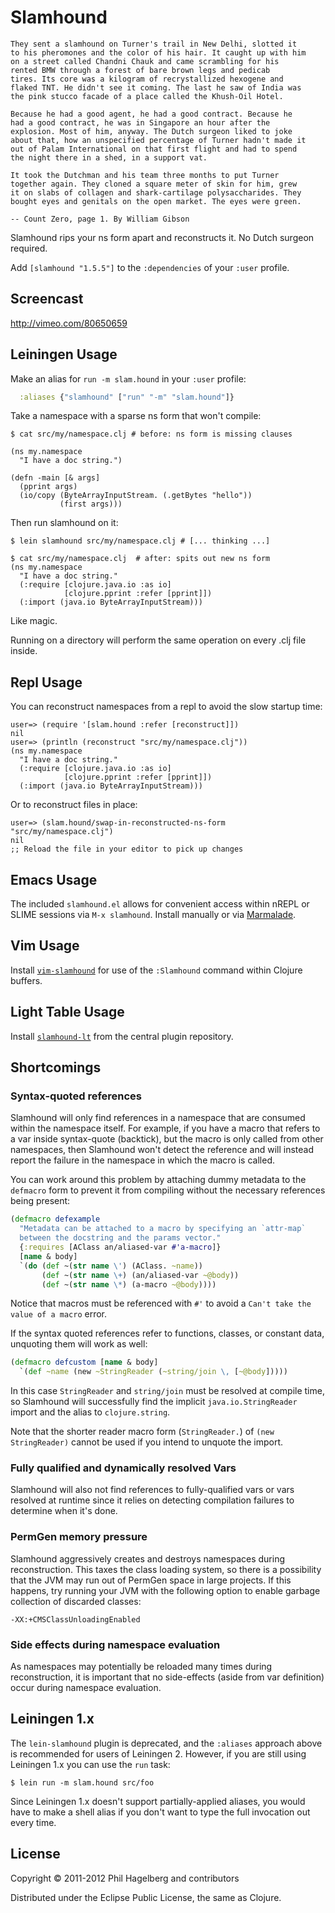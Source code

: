 # Slamhound

    They sent a slamhound on Turner's trail in New Delhi, slotted it
    to his pheromones and the color of his hair. It caught up with him
    on a street called Chandni Chauk and came scrambling for his
    rented BMW through a forest of bare brown legs and pedicab
    tires. Its core was a kilogram of recrystallized hexogene and
    flaked TNT. He didn't see it coming. The last he saw of India was
    the pink stucco facade of a place called the Khush-Oil Hotel.

    Because he had a good agent, he had a good contract. Because he
    had a good contract, he was in Singapore an hour after the
    explosion. Most of him, anyway. The Dutch surgeon liked to joke
    about that, how an unspecified percentage of Turner hadn't made it
    out of Palam International on that first flight and had to spend
    the night there in a shed, in a support vat.

    It took the Dutchman and his team three months to put Turner
    together again. They cloned a square meter of skin for him, grew
    it on slabs of collagen and shark-cartilage polysaccharides. They
    bought eyes and genitals on the open market. The eyes were green.

    -- Count Zero, page 1. By William Gibson

Slamhound rips your ns form apart and reconstructs it. No Dutch
surgeon required.

Add `[slamhound "1.5.5"]` to the `:dependencies` of your `:user` profile.

## Screencast

<http://vimeo.com/80650659>

## Leiningen Usage

Make an alias for `run -m slam.hound` in your `:user` profile:

```clj
  :aliases {"slamhound" ["run" "-m" "slam.hound"]}
```

Take a namespace with a sparse ns form that won't compile:

    $ cat src/my/namespace.clj # before: ns form is missing clauses

    (ns my.namespace
      "I have a doc string.")

    (defn -main [& args]
      (pprint args)
      (io/copy (ByteArrayInputStream. (.getBytes "hello"))
               (first args)))

Then run slamhound on it:

    $ lein slamhound src/my/namespace.clj # [... thinking ...]

    $ cat src/my/namespace.clj  # after: spits out new ns form
    (ns my.namespace
      "I have a doc string."
      (:require [clojure.java.io :as io]
                [clojure.pprint :refer [pprint]])
      (:import (java.io ByteArrayInputStream)))

Like magic.

Running on a directory will perform the same operation on every .clj file inside.

## Repl Usage

You can reconstruct namespaces from a repl to avoid the slow startup time:

    user=> (require '[slam.hound :refer [reconstruct]])
    nil
    user=> (println (reconstruct "src/my/namespace.clj"))
    (ns my.namespace
      "I have a doc string."
      (:require [clojure.java.io :as io]
                [clojure.pprint :refer [pprint]])
      (:import (java.io ByteArrayInputStream)))

Or to reconstruct files in place:

    user=> (slam.hound/swap-in-reconstructed-ns-form "src/my/namespace.clj")
    nil
    ;; Reload the file in your editor to pick up changes

## Emacs Usage

The included `slamhound.el` allows for convenient access within nREPL
or SLIME sessions via `M-x slamhound`. Install manually or via
[Marmalade](http://marmalade-repo.org).

## Vim Usage

Install [`vim-slamhound`](https://github.com/guns/vim-slamhound) for use
of the `:Slamhound` command within Clojure buffers.

## Light Table Usage

Install [`slamhound-lt`](https://github.com/chadhq/slamhound-lt) from the
central plugin repository.

## Shortcomings

### Syntax-quoted references

Slamhound will only find references in a namespace that are consumed
within the namespace itself. For example, if you have a macro that
refers to a var inside syntax-quote (backtick), but the macro is only
called from other namespaces, then Slamhound won't detect the reference
and will instead report the failure in the namespace in which the macro
is called.

You can work around this problem by attaching dummy metadata to the
`defmacro` form to prevent it from compiling without the necessary
references being present:

```clj
(defmacro defexample
  "Metadata can be attached to a macro by specifying an `attr-map`
  between the docstring and the params vector."
  {:requires [AClass an/aliased-var #'a-macro]}
  [name & body]
  `(do (def ~(str name \') (AClass. ~name))
       (def ~(str name \+) (an/aliased-var ~@body))
       (def ~(str name \*) (a-macro ~@body))))
```

Notice that macros must be referenced with `#'` to avoid a `Can't take
the value of a macro` error.

If the syntax quoted references refer to functions, classes, or constant
data, unquoting them will work as well:

```clj
(defmacro defcustom [name & body]
  `(def ~name (new ~StringReader (~string/join \, [~@body]))))
```

In this case `StringReader` and `string/join` must be resolved at
compile time, so Slamhound will successfully find the implicit
`java.io.StringReader` import and the alias to `clojure.string`.

Note that the shorter reader macro form (`StringReader.`) of
`(new StringReader)` cannot be used if you intend to unquote the import.

### Fully qualified and dynamically resolved Vars

Slamhound will also not find references to fully-qualified vars or
vars resolved at runtime since it relies on detecting compilation
failures to determine when it's done.

### PermGen memory pressure

Slamhound aggressively creates and destroys namespaces during
reconstruction. This taxes the class loading system, so there is a
possibility that the JVM may run out of PermGen space in large projects.
If this happens, try running your JVM with the following option to
enable garbage collection of discarded classes:

```
-XX:+CMSClassUnloadingEnabled
```

### Side effects during namespace evaluation

As namespaces may potentially be reloaded many times during
reconstruction, it is important that no side-effects (aside from var
definition) occur during namespace evaluation.

## Leiningen 1.x

The `lein-slamhound` plugin is deprecated, and the `:aliases` approach
above is recommended for users of Leiningen 2. However, if you are
still using Leiningen 1.x you can use the `run` task:

    $ lein run -m slam.hound src/foo

Since Leiningen 1.x doesn't support partially-applied aliases, you
would have to make a shell alias if you don't want to type the full
invocation out every time.

## License

Copyright © 2011-2012 Phil Hagelberg and contributors

Distributed under the Eclipse Public License, the same as Clojure.

